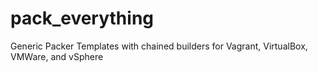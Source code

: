 # pack_everything
Generic Packer Templates with chained builders for Vagrant, VirtualBox, VMWare, and vSphere
